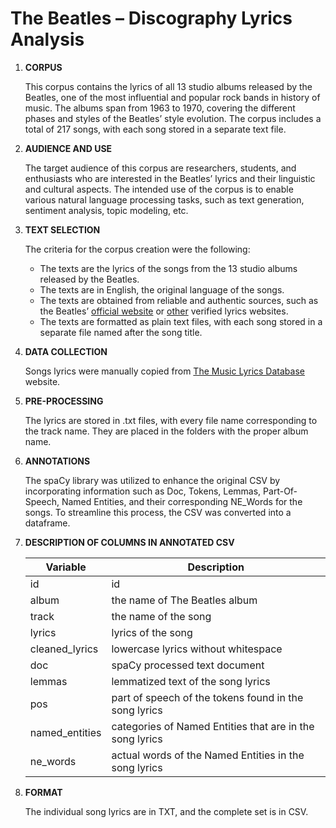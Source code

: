 # The Beatles – Discography Lyrics Analysis

1. **CORPUS**
    
    This corpus contains the lyrics of all 13 studio albums released by the Beatles, one of the most influential and popular rock bands in history of music. The albums span from 1963 to 1970, covering the different phases and styles of the Beatles’ style evolution. The corpus includes a total of 217 songs, with each song stored in a separate text file. 
    
2. **AUDIENCE AND USE**
    
    The target audience of this corpus are researchers, students, and enthusiasts who are interested in the Beatles’ lyrics and their linguistic and cultural aspects. The intended use of the corpus is to enable various natural language processing tasks, such as text generation, sentiment analysis, topic modeling, etc.
    
3. **TEXT SELECTION**
    
    The criteria for the corpus creation were the following:
    
    - The texts are the lyrics of the songs from the 13 studio albums released by the Beatles.
    - The texts are in English, the original language of the songs.
    - The texts are obtained from reliable and authentic sources, such as the Beatles’ [official website](https://www.thebeatles.com/) or [other](http://www.mldb.org/) verified lyrics websites.
    - The texts are formatted as plain text files, with each song stored in a separate file named after the song title.
4. **DATA COLLECTION**
    
    Songs lyrics were manually copied from [The Music Lyrics Database](http://www.mldb.org/) website.
    
5. **PRE-PROCESSING**
    
    The lyrics are stored in .txt files, with every file name corresponding to the track name. They are placed in the folders with the proper album name. 
    
6. **ANNOTATIONS**
    
    The spaCy library was utilized to enhance the original CSV by incorporating information such as Doc, Tokens, Lemmas, Part-Of-Speech, Named Entities, and their corresponding NE_Words for the songs. To streamline this process, the CSV was converted into a dataframe.
    
7. **DESCRIPTION OF COLUMNS IN ANNOTATED CSV**
    
    | Variable | Description |
    | --- | --- |
    | id | id |
    | album | the name of The Beatles album |
    | track | the name of the song |
    | lyrics | lyrics of the song |
    | cleaned_lyrics | lowercase lyrics without whitespace |
    | doc | spaCy processed text document |
    | lemmas | lemmatized text of the song lyrics |
    | pos | part of speech of the tokens found in the song lyrics |
    | named_entities | categories of Named Entities that are in the song lyrics |
    | ne_words | actual words of the Named Entities in the song lyrics |
   
9. **FORMAT**
    
    The individual song lyrics are in TXT, and the complete set is in CSV.

